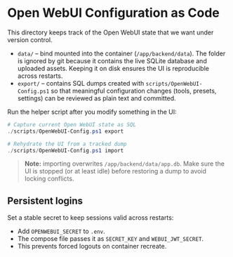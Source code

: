 # Open WebUI Configuration as Code

This directory keeps track of the Open WebUI state that we want under version
control.

- `data/` – bind mounted into the container (`/app/backend/data`). The folder is
  ignored by git because it contains the live SQLite database and uploaded
  assets. Keeping it on disk ensures the UI is reproducible across restarts.
- `export/` – contains SQL dumps created with `scripts/OpenWebUI-Config.ps1`
  so that meaningful configuration changes (tools, presets, settings) can be
  reviewed as plain text and committed.

Run the helper script after you modify something in the UI:

```powershell
# Capture current Open WebUI state as SQL
./scripts/OpenWebUI-Config.ps1 export

# Rehydrate the UI from a tracked dump
./scripts/OpenWebUI-Config.ps1 import
```

> **Note:** importing overwrites `/app/backend/data/app.db`. Make sure the UI is
stopped (or at least idle) before restoring a dump to avoid locking conflicts.

## Persistent logins

Set a stable secret to keep sessions valid across restarts:

- Add `OPENWEBUI_SECRET` to `.env`.
- The compose file passes it as `SECRET_KEY` and `WEBUI_JWT_SECRET`.
- This prevents forced logouts on container recreate.
